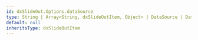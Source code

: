 ```yaml
---
id: dxSlideOut.Options.dataSource
type: String | Array<String, dxSlideOutItem, Object> | DataSource | DataSource_Options
default: null
inheritsType: dxSlideOutItem
---
```

